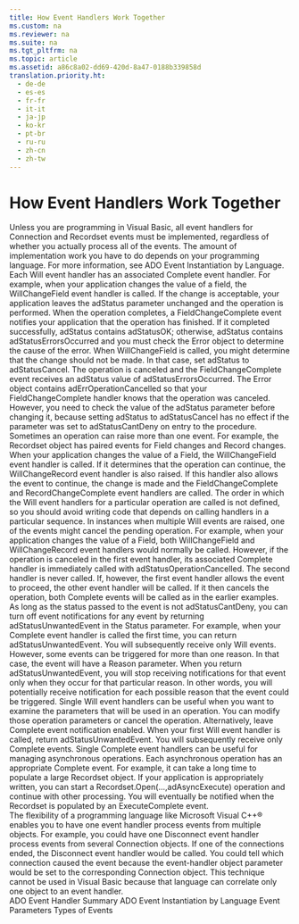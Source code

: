```yaml
---
title: How Event Handlers Work Together
ms.custom: na
ms.reviewer: na
ms.suite: na
ms.tgt_pltfrm: na
ms.topic: article
ms.assetid: a86c8a02-dd69-420d-8a47-0188b339858d
translation.priority.ht: 
  - de-de
  - es-es
  - fr-fr
  - it-it
  - ja-jp
  - ko-kr
  - pt-br
  - ru-ru
  - zh-cn
  - zh-tw
---
```

# How Event Handlers Work Together
<?xml version="1.0" encoding="utf-8"?>
<developerReferenceWithoutSyntaxDocument xmlns="http://ddue.schemas.microsoft.com/authoring/2003/5" xmlns:xlink="http://www.w3.org/1999/xlink" xmlns:xsi="http://www.w3.org/2001/XMLSchema-instance" xsi:schemaLocation="http://ddue.schemas.microsoft.com/authoring/2003/5 http://dduestorage.blob.core.windows.net/ddueschema/developer.xsd">
  <introduction>
    <para>Unless you are programming in Visual Basic, all event handlers for <legacyBold>Connection</legacyBold> and <legacyBold>Recordset</legacyBold> events must be implemented, regardless of whether you actually process all of the events. The amount of implementation work you have to do depends on your programming language. For more information, see <legacyLink xlink:href="eded7e8c-a25f-46a6-bc2b-32d89a54d1bc">ADO Event Instantiation by Language</legacyLink>.</para>
  </introduction>
  <section>
    <title>Paired Event Handlers</title>
    <content>
      <para>Each Will event handler has an associated <unmanagedCodeEntityReference>Complete</unmanagedCodeEntityReference> event handler. For example, when your application changes the value of a field, the <legacyBold>WillChangeField</legacyBold> event handler is called. If the change is acceptable, your application leaves the <legacyBold>adStatus</legacyBold> parameter unchanged and the operation is performed. When the operation completes, a <legacyBold>FieldChangeComplete</legacyBold> event notifies your application that the operation has finished. If it completed successfully, <legacyBold>adStatus</legacyBold> contains <legacyBold>adStatusOK</legacyBold>; otherwise, <legacyBold>adStatus</legacyBold> contains <legacyBold>adStatusErrorsOccurred</legacyBold> and you must check the <legacyBold>Error</legacyBold> object to determine the cause of the error.</para>
      <para>When <legacyBold>WillChangeField</legacyBold> is called, you might determine that the change should not be made. In that case, set <legacyBold>adStatus</legacyBold> to <legacyBold>adStatusCancel.</legacyBold> The operation is canceled and the <legacyBold>FieldChangeComplete</legacyBold> event receives an <legacyBold>adStatus</legacyBold> value of <legacyBold>adStatusErrorsOccurred</legacyBold>. The <legacyBold>Error</legacyBold> object contains <legacyBold>adErrOperationCancelled</legacyBold> so that your <legacyBold>FieldChangeComplete</legacyBold> handler knows that the operation was canceled. However, you need to check the value of the <legacyBold>adStatus</legacyBold> parameter before changing it, because setting <legacyBold>adStatus</legacyBold> to <legacyBold>adStatusCancel</legacyBold> has no effect if the parameter was set to <legacyBold>adStatusCantDeny</legacyBold> on entry to the procedure.</para>
      <para>Sometimes an operation can raise more than one event. For example, the <legacyBold>Recordset</legacyBold> object has paired events for <legacyBold>Field</legacyBold> changes and <legacyBold>Record</legacyBold> changes. When your application changes the value of a <legacyBold>Field</legacyBold>, the <legacyBold>WillChangeField</legacyBold> event handler is called. If it determines that the operation can continue, the <legacyBold>WillChangeRecord</legacyBold> event handler is also raised. If this handler also allows the event to continue, the change is made and the <legacyBold>FieldChangeComplete</legacyBold> and <legacyBold>RecordChangeComplete</legacyBold> event handlers are called. The order in which the Will event handlers for a particular operation are called is not defined, so you should avoid writing code that depends on calling handlers in a particular sequence.</para>
      <para>In instances when multiple Will events are raised, one of the events might cancel the pending operation. For example, when your application changes the value of a <legacyBold>Field</legacyBold>, both <legacyBold>WillChangeField</legacyBold> and <legacyBold>WillChangeRecord</legacyBold> event handlers would normally be called. However, if the operation is canceled in the first event handler, its associated <unmanagedCodeEntityReference>Complete</unmanagedCodeEntityReference> handler is immediately called with <legacyBold>adStatusOperationCancelled</legacyBold>. The second handler is never called. If, however, the first event handler allows the event to proceed, the other event handler will be called. If it then cancels the operation, both <unmanagedCodeEntityReference>Complete</unmanagedCodeEntityReference> events will be called as in the earlier examples.</para>
    </content>
  </section>
  <section>
    <title>Unpaired Event Handlers</title>
    <content>
      <para>As long as the status passed to the event is not <legacyBold>adStatusCantDeny</legacyBold>, you can turn off event notifications for any event by returning <legacyBold>adStatusUnwantedEvent</legacyBold> in the <legacyItalic>Status</legacyItalic> parameter. For example, when your <unmanagedCodeEntityReference>Complete</unmanagedCodeEntityReference> event handler is called the first time, you can return <legacyBold>adStatusUnwantedEvent</legacyBold>. You will subsequently receive only <unmanagedCodeEntityReference>Will</unmanagedCodeEntityReference> events. However, some events can be triggered for more than one reason. In that case, the event will have a <legacyItalic>Reason</legacyItalic> parameter. When you return <legacyBold>adStatusUnwantedEvent</legacyBold>, you will stop receiving notifications for that event only when they occur for that particular reason. In other words, you will potentially receive notification for each possible reason that the event could be triggered.</para>
      <para>Single <unmanagedCodeEntityReference>Will</unmanagedCodeEntityReference> event handlers can be useful when you want to examine the parameters that will be used in an operation. You can modify those operation parameters or cancel the operation.</para>
      <para>Alternatively, leave <unmanagedCodeEntityReference>Complete</unmanagedCodeEntityReference> event notification enabled. When your first Will event handler is called, return <legacyBold>adStatusUnwantedEvent</legacyBold>. You will subsequently receive only <unmanagedCodeEntityReference>Complete</unmanagedCodeEntityReference> events.</para>
      <para>Single <unmanagedCodeEntityReference>Complete</unmanagedCodeEntityReference> event handlers can be useful for managing asynchronous operations. Each asynchronous operation has an appropriate <unmanagedCodeEntityReference>Complete</unmanagedCodeEntityReference> event.</para>
      <para>For example, it can take a long time to populate a large <legacyLink xlink:href="ede1415f-c3df-4cc5-a05b-2576b2b84b60">Recordset</legacyLink> object. If your application is appropriately written, you can start a <codeInline>Recordset.Open(...,adAsyncExecute)</codeInline> operation and continue with other processing. You will eventually be notified when the <legacyBold>Recordset</legacyBold> is populated by an <legacyBold>ExecuteComplete</legacyBold> event.</para>
    </content>
  </section>
  <section>
    <title>Single Event Handlers and Multiple Objects</title>
    <content>
      <para>The flexibility of a programming language like Microsoft Visual C++® enables you to have one event handler process events from multiple objects. For example, you could have one <legacyBold>Disconnect</legacyBold> event handler process events from several <legacyBold>Connection</legacyBold> objects. If one of the connections ended, the <legacyBold>Disconnect</legacyBold> event handler would be called. You could tell which connection caused the event because the event-handler object parameter would be set to the corresponding <legacyBold>Connection</legacyBold> object.</para>
      <alert class="note">
        <para>This technique cannot be used in Visual Basic because that language can correlate only one object to an event handler.</para>
      </alert>
    </content>
  </section>
  <relatedTopics>
<link xlink:href="b34f4472-5e04-4a2c-ab64-38d6eca31a69">ADO Event Handler Summary</link>
<link xlink:href="eded7e8c-a25f-46a6-bc2b-32d89a54d1bc">ADO Event Instantiation by Language</link>
<link xlink:href="bd5c5afa-d301-4899-acda-40f98a6afa4d">Event Parameters</link>
<link xlink:href="f3327ea0-635a-43d4-bd78-c1674f62f1a2">Types of Events</link>
</relatedTopics>
</developerReferenceWithoutSyntaxDocument>